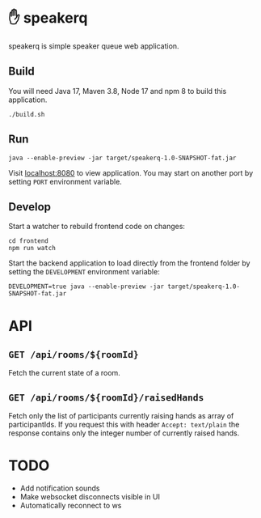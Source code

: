 # ✋ speakerq

speakerq is simple speaker queue web application. 

## Build

You will need Java 17, Maven 3.8, Node 17 and npm 8 to build this application.

```shell
./build.sh
```

## Run

```shell
java --enable-preview -jar target/speakerq-1.0-SNAPSHOT-fat.jar
```

Visit [localhost:8080](http://localhost:8080) to view application. You may start on another port by setting `PORT` environment variable.

## Develop

Start a watcher to rebuild frontend code on changes:
```shell
cd frontend
npm run watch
```

Start the backend application to load directly from the frontend folder by setting the `DEVELOPMENT` environment variable:
```shell
DEVELOPMENT=true java --enable-preview -jar target/speakerq-1.0-SNAPSHOT-fat.jar
```

# API

## `GET /api/rooms/${roomId}`

Fetch the current state of a room.

## `GET /api/rooms/${roomId}/raisedHands`

Fetch only the list of participants currently raising hands as array of participantIds.
If you request this with header `Accept: text/plain` the response contains only the integer number of currently raised hands.

# TODO

* Add notification sounds
* Make websocket disconnects visible in UI
* Automatically reconnect to ws
